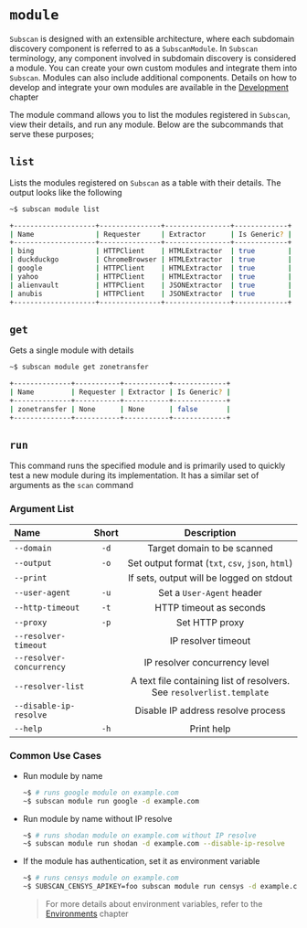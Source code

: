 # `module`

`Subscan` is designed with an extensible architecture, where each subdomain discovery component is referred to as a `SubscanModule`. In `Subscan` terminology, any component involved in subdomain discovery is considered a module. You can create your own custom modules and integrate them into `Subscan`. Modules can also include additional components. Details on how to develop and integrate your own modules are available in the [Development](../../development/index.html) chapter

The module command allows you to list the modules registered in `Subscan`, view their details, and run any module. Below are the subcommands that serve these purposes;

## `list`

Lists the modules registered on `Subscan` as a table with their details. The output looks like the following

```bash
~$ subscan module list

+--------------------+---------------+----------------+-------------+
| Name               | Requester     | Extractor      | Is Generic? |
+--------------------+---------------+----------------+-------------+
| bing               | HTTPClient    | HTMLExtractor  | true        |
| duckduckgo         | ChromeBrowser | HTMLExtractor  | true        |
| google             | HTTPClient    | HTMLExtractor  | true        |
| yahoo              | HTTPClient    | HTMLExtractor  | true        |
| alienvault         | HTTPClient    | JSONExtractor  | true        |
| anubis             | HTTPClient    | JSONExtractor  | true        |
+--------------------+---------------+----------------+-------------+
```

## `get`

Gets a single module with details

```bash
~$ subscan module get zonetransfer

+--------------+-----------+-----------+-------------+
| Name         | Requester | Extractor | Is Generic? |
+--------------+-----------+-----------+-------------+
| zonetransfer | None      | None      | false       |
+--------------+-----------+-----------+-------------+
```

## `run`

This command runs the specified module and is primarily used to quickly test a new module during its implementation. It has a similar set of arguments as the `scan` command

### Argument List

| Name                     | Short |            Description                           |
| :----------------------- | :---: | :----------------------------------------------: |
| `--domain`               | `-d`  |    Target domain to be scanned                   |
| `--output`               | `-o`  | Set output format (`txt`, `csv`, `json`, `html`) |
| `--print`                |       |     If sets, output will be logged on stdout     |
| `--user-agent`           | `-u`  |     Set a `User-Agent` header                    |
| `--http-timeout`         | `-t`  |      HTTP timeout as seconds                     |
| `--proxy`                | `-p`  |           Set HTTP proxy                         |
| `--resolver-timeout`     |       |        IP resolver timeout                       |
| `--resolver-concurrency` |       |  IP resolver concurrency level                   |
| `--resolver-list`        |       | A text file containing list of resolvers. See `resolverlist.template` |
| `--disable-ip-resolve`   |       | Disable IP address resolve process               |
| `--help`                 | `-h`  |             Print help                           |

### Common Use Cases

- Run module by name

  ```bash
  ~$ # runs google module on example.com
  ~$ subscan module run google -d example.com
  ```

- Run module by name without IP resolve

  ```bash
  ~$ # runs shodan module on example.com without IP resolve
  ~$ subscan module run shodan -d example.com --disable-ip-resolve
  ```

- If the module has authentication, set it as environment variable

  ```bash
  ~$ # runs censys module on example.com
  ~$ SUBSCAN_CENSYS_APIKEY=foo subscan module run censys -d example.com --user-agent 'subscan' -t 120
  ```

  > For more details about environment variables, refer to the [Environments](../environments.md) chapter
